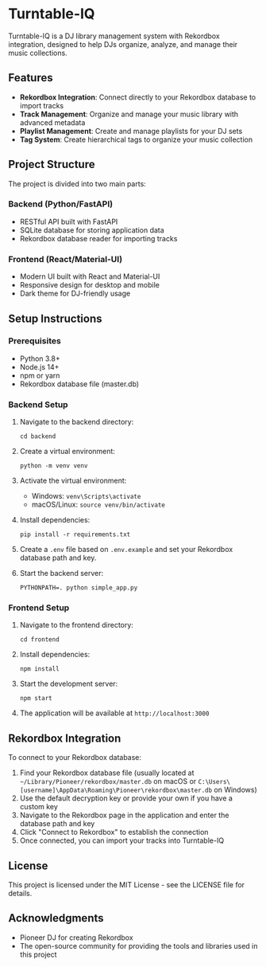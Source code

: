 # Turntable-IQ

Turntable-IQ is a DJ library management system with Rekordbox integration, designed to help DJs organize, analyze, and manage their music collections.

## Features

- **Rekordbox Integration**: Connect directly to your Rekordbox database to import tracks
- **Track Management**: Organize and manage your music library with advanced metadata
- **Playlist Management**: Create and manage playlists for your DJ sets
- **Tag System**: Create hierarchical tags to organize your music collection

## Project Structure

The project is divided into two main parts:

### Backend (Python/FastAPI)

- RESTful API built with FastAPI
- SQLite database for storing application data
- Rekordbox database reader for importing tracks

### Frontend (React/Material-UI)

- Modern UI built with React and Material-UI
- Responsive design for desktop and mobile
- Dark theme for DJ-friendly usage

## Setup Instructions

### Prerequisites

- Python 3.8+
- Node.js 14+
- npm or yarn
- Rekordbox database file (master.db)

### Backend Setup

1. Navigate to the backend directory:
   ```
   cd backend
   ```

2. Create a virtual environment:
   ```
   python -m venv venv
   ```

3. Activate the virtual environment:
   - Windows: `venv\Scripts\activate`
   - macOS/Linux: `source venv/bin/activate`

4. Install dependencies:
   ```
   pip install -r requirements.txt
   ```

5. Create a `.env` file based on `.env.example` and set your Rekordbox database path and key.

6. Start the backend server:
   ```
   PYTHONPATH=. python simple_app.py
   ```

### Frontend Setup

1. Navigate to the frontend directory:
   ```
   cd frontend
   ```

2. Install dependencies:
   ```
   npm install
   ```

3. Start the development server:
   ```
   npm start
   ```

4. The application will be available at `http://localhost:3000`

## Rekordbox Integration

To connect to your Rekordbox database:

1. Find your Rekordbox database file (usually located at `~/Library/Pioneer/rekordbox/master.db` on macOS or `C:\Users\[username]\AppData\Roaming\Pioneer\rekordbox\master.db` on Windows)
2. Use the default decryption key or provide your own if you have a custom key
3. Navigate to the Rekordbox page in the application and enter the database path and key
4. Click "Connect to Rekordbox" to establish the connection
5. Once connected, you can import your tracks into Turntable-IQ

## License

This project is licensed under the MIT License - see the LICENSE file for details.

## Acknowledgments

- Pioneer DJ for creating Rekordbox
- The open-source community for providing the tools and libraries used in this project